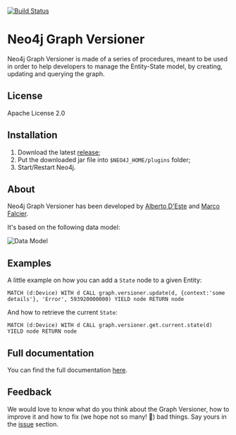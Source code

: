 [![Build Status](https://travis-ci.org/h-omer/neo4j-graph-versioner.svg?branch=master)](https://travis-ci.org/h-omer/neo4j-graph-versioner)

# Neo4j Graph Versioner

Neo4j Graph Versioner is made of a series of procedures, meant to be used in order to help developers to manage the Entity-State model, by creating, updating and querying the graph.

## License

Apache License 2.0

## Installation

1. Download the latest [release](https://github.com/h-omer/neo4j-graph-versioner/releases);
2. Put the downloaded jar file into `$NEO4J_HOME/plugins` folder;
3. Start/Restart Neo4j.

## About

Neo4j Graph Versioner has been developed by [Alberto D'Este](https://github.com/albertodeste) and [Marco Falcier](https://github.com/mfalcier).

It's based on the following data model: 

![Data Model](https://raw.githubusercontent.com/h-omer/neo4j-graph-versioner/master/docs/images/data-model.png)

## Examples

A little example on how you can add a `State` node to a given Entity:

```cypher
MATCH (d:Device) WITH d CALL graph.versioner.update(d, {context:'some details'}, 'Error', 593920000000) YIELD node RETURN node
```

And how to retrieve the current `State`:

```cypher
MATCH (d:Device) WITH d CALL graph.versioner.get.current.state(d) YIELD node RETURN node
```

## Full documentation

You can find the full documentation [here](https://h-omer.github.io/neo4j-graph-versioner/).

## Feedback

We would love to know what do you think about the Graph Versioner, how to improve it and how to fix (we hope not so many! :see_no_evil:) bad things. Say yours in the [issue](https://github.com/h-omer/neo4j-graph-versioner/issues) section.
